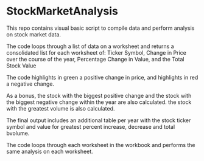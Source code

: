 # StockMarketAnalysis
This repo contains visual basic script to compile data and perform analysis on stock market data.

The code loops through a list of data on a worksheet and returns a consolidated list for each worksheet of:
    Ticker Symbol, Change in Price over the course of the year, Percentage Change in Value, and the Total Stock Value

The code highlights in green a positive change in price, and highlights in red a negative change.

As a bonus, the stock with the biggest positive change and the stock with the biggest negative change within the year are also calculated.
the stock with the greatest volume is also calculated.

The final output includes an additional table per year with the stock ticker symbol and value for greatest percent increase, decrease and  total bvolume.

The code loops through each worksheet in the workbook and performs the same analysis on each worksheet.
